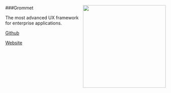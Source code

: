 ###Grommet
<img align="right" height="260" src="https://grommet.github.io/img/grommet.svg">

The most advanced UX framework for enterprise applications.

[Github](https://github.com/grommet/grommet)

[Website](https://grommet.github.io/)
